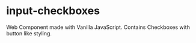 # input-checkboxes
Web Component made with Vanilla JavaScript.
Contains Checkboxes with button like styling.
